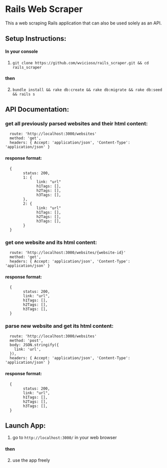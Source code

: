 # Rails Web Scraper

This a web scraping Rails application that can also be used solely as an API.

## Setup Instructions:
#### In your console

1) `git clone https://github.com/wvicioso/rails_scraper.git && cd rails_scraper`
#### then

2) `bundle install && rake db:create && rake db:migrate && rake db:seed && rails s`

## API Documentation:
### get all previously parsed websites and their html content:
      route: 'http://localhost:3000/websites'
      method: 'get',
      headers: { Accept: 'application/json', 'Content-Type': 'application/json' }
#### response format:
      {
            status: 200,
            1: {
                  link: "url"
                  h1Tags: [],
                  h2Tags: [],
                  h3Tags: [],
            },
            2: {
                  link: "url"
                  h1Tags: [],
                  h2Tags: [],
                  h3Tags: [],
            }
      }

### get one website and its html content:
      route: 'http://localhost:3000/websites/{website-id}'
      method: 'get',
      headers: { Accept: 'application/json', 'Content-Type': 'application/json' }
#### response format:
      {
            status: 200,
            link: "url",
            h1Tags: [],
            h2Tags: [],
            h3Tags: [],
      }

### parse new website and get its html content:
      route: 'http://localhost:3000/websites'
      method: 'post',
      body: JSON.stringify({
        link: 'url',
      }),
      headers: { Accept: 'application/json', 'Content-Type': 'application/json' }
#### response format:
      {
            status: 200,
            link: "url",
            h1Tags: [],
            h2Tags: [],
            h3Tags: [],
      }

## Launch App:
1) go to `http://localhost:3000/` in your web browser
#### then

2) use the app freely

